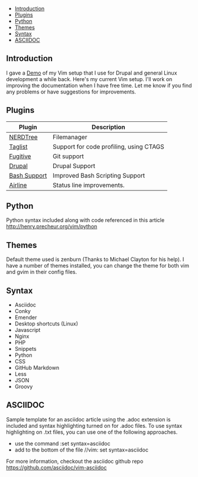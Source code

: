 
<!-- vim-markdown-toc GFM -->
* [Introduction](#introduction)
* [Plugins](#plugins)
* [Python](#python)
* [Themes](#themes)
* [Syntax](#syntax)
* [ASCIIDOC](#asciidoc)

<!-- vim-markdown-toc -->


Introduction
------------
I gave a [Demo](http://bit.ly/drupal-development-with-vim) of my Vim setup that I use for Drupal and general Linux development a while back. Here's my current Vim setup. I'll work on improving the documentation when I have free time. Let me know if you find any problems or have suggestions for improvements. 

## Plugins 

| Plugin   | Description|
|-------------|------------------------------------------------------------------------------------------------|
| [NERDTree](http://www.vim.org/scripts/script.php?script_id=1658)| Filemanager                                |
| [Taglist](http://www.vim.org/scripts/script.php?script_id=273)  | Support for code profiling, using CTAGS    |
| [Fugitive](http://www.vim.org/scripts/script.php?script_id=2975)| Git support                                |
| [Drupal](http://drupal.org/node/1389006)                        | Drupal Support                             |
| [Bash Support](http://www.vim.org/scripts/script.php?script_id=365)| Improved Bash Scripting  Support        |
| [Airline](http://www.vim.org/scripts/script.php?script_id=4661)| Status line improvements.                   |


## Python 
Python syntax included along with code referenced in this article  http://henry.precheur.org/vim/python

## Themes
Default theme used is zenburn (Thanks to Michael Clayton for his help). I have a number of themes installed, you can change the theme for both vim and gvim in their config files.

## Syntax
* Asciidoc
* Conky
* Emender
* Desktop shortcuts (Linux)
* Javascript
* Nginx
* PHP
* Snippets
* Python
* CSS
* GitHub Markdown
* Less
* JSON
* Groovy

## ASCIIDOC
Sample template for an asciidoc article using the .adoc extension is included and syntax highlighting turned on for .adoc files. To use syntax highlighting on .txt files, you can use one of the following approaches.

* use the command :set syntax=asciidoc
* add to the bottom of the file  //vim: set syntax=asciidoc

For more information, checkout the asciidoc github repo https://github.com/asciidoc/vim-asciidoc
